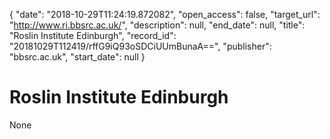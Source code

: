 {
  "date": "2018-10-29T11:24:19.872082", 
  "open_access": false, 
  "target_url": "http://www.ri.bbsrc.ac.uk/", 
  "description": null, 
  "end_date": null, 
  "title": "Roslin Institute Edinburgh", 
  "record_id": "20181029T112419/rffG9iQ93oSDCiUUmBunaA==", 
  "publisher": "bbsrc.ac.uk", 
  "start_date": null
}

# Roslin Institute Edinburgh

None